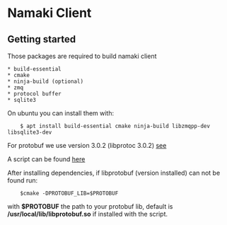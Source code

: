 Namaki Client
=============

Getting started
---------------
Those packages are required to build namaki client

    * build-essential
    * cmake
    * ninja-build (optional)
    * zmq
    * protocol buffer
    * sqlite3

On ubuntu you can install them with:
```
    $ apt install build-essential cmake ninja-build libzmqpp-dev libsqlite3-dev
```

For protobuf we use version 3.0.2 (libprotoc 3.0.2)
[see](https://github.com/google/protobuf#protocol-buffers---googles-data-interchange-format)

A script can be found [here](./install-protobuf)

After installing dependencies, if libprotobuf (version installed) can not be
found run:
```
    $cmake -DPROTOBUF_LIB=$PROTOBUF
```
with **$PROTOBUF** the path to your protobuf lib, default is
**/usr/local/lib/libprotobuf.so** if installed with the script.

